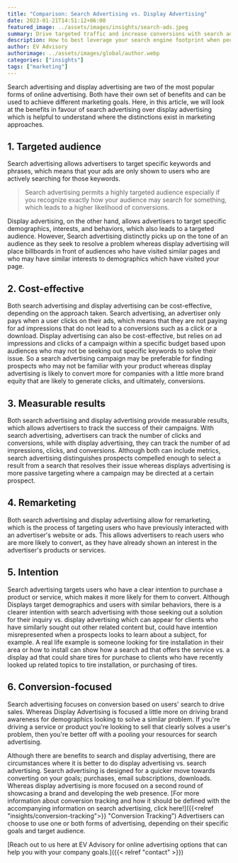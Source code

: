 ```yaml
---
title: "Comparison: Search Advertising vs. Display Advertising"
date: 2023-01-21T14:51:12+06:00
featured_image: ../assets/images/insights/search-ads.jpeg
summary: Drive targeted traffic and increase conversions with search advertising. Reach interested customers at the moment they are searching for products or services like yours
description: How to best leverage your search engine footprint when people look for exactly what you're offering
author: EV Advisory
authorimage: ../assets/images/global/author.webp
categories: ["insights"]
tags: ["marketing"]
---
```


Search advertising and display advertising are two of the most popular forms of online advertising. Both have their own set of benefits and can be used to achieve different marketing goals. Here, in this article, we will look at the benefits in favour of search advertising over display advertising which is helpful to understand where the distinctions exist in marketing approaches.  

## 1.  Targeted audience  

Search advertising allows advertisers to target specific keywords and phrases, which means that your ads are only shown to users who are actively searching for those keywords.   
> Search advertising permits a highly targeted audience especially if you recognize exactly how your audience may search for something, which leads to a higher likelihood of conversions.   

Display advertising, on the other hand, allows advertisers to target specific demographics, interests, and behaviors, which also leads to a targeted audience. However, Search advertising distinctly picks up on the tone of an audience as they seek to resolve a problem whereas display advertising will place billboards in front of audiences who have visited similar pages and who may have similar interests to demographics which have visited your page.  

## 2.  Cost-effective   
Both search advertising and display advertising can be cost-effective, depending on the approach taken. Search advertising, an advertiser only pays when a user clicks on their ads, which means that they are not paying for ad impressions that do not lead to a conversions such as a click or a download. Display advertising can also be cost-effective, but relies on ad impressions and clicks of a campaign within a specific budget based upon audiences who may not be seeking out specific keywords to solve their issue. So a search advertising campaign may be preferable for finding prospects who may not be familiar with your product whereas display advertising is likely to convert more for companies with a little more brand equity that are likely to generate clicks, and ultimately, conversions.   

## 3.  Measurable results  
Both search advertising and display advertising provide measurable results, which allows advertisers to track the success of their campaigns. With search advertising, advertisers can track the number of clicks and conversions, while with display advertising, they can track the number of ad impressions, clicks, and conversions. Although both can include metrics, search advertising distinguishes prospects compelled enough to select a result from a search that resolves their issue whereas displays advertising is more passive targeting where a campaign may be directed at a certain prospect.   

## 4. Remarketing  
Both search advertising and display advertising allow for remarketing, which is the process of targeting users who have previously interacted with an advertiser's website or ads. This allows advertisers to reach users who are more likely to convert, as they have already shown an interest in the advertiser's products or services.

## 5. Intention   
Search advertising targets users who have a clear intention to purchase a product or service, which makes it more likely for them to convert. Although Displays target demographics and users with similar behaviors, there is a clearer intention with search advertising with those seeking out a solution for their inquiry vs. display advertising which can appear for clients who have similarly sought out other related content but, could have intention misrepresented when a prospects looks to learn about a subject, for example.  A real life example is someone looking for tire installation in their area or how to install can show how a search ad that offers the service vs. a display ad that could share tires for purchase to clients who have recently looked up related topics to tire installation, or purchasing of tires.  

## 6. Conversion-focused    
Search advertising focuses on conversion based on users' search to drive sales. Whereas Display Advertising is focused a little more on driving brand awareness for demographics looking to solve a similar problem. If you're driving a service or product you're looking to sell that clearly solves a user's problem, then you're better off with a pooling your resources for search advertising.  

Although there are benefits to search and display advertising, there are circumstances where it is better to do display advertising vs. search advertising. Search advertising is designed for a quicker move towards converting on your goals; purchases, email subscriptions, downloads. Whereas display advertising is more focused on a second round of showcasing a brand and developing the web presence.  [For more information about conversion tracking and how it should be defined with the accompanying information on search advertising, click here!]({{<relref "insights/conversion-tracking">}} "Conversion Tracking") Advertisers can choose to use one or both forms of advertising, depending on their specific goals and target audience.  

[Reach out to us here at EV Advisory for online advertising options that can help you with your company goals.]({{< relref "contact" >}})     
